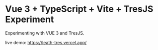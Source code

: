 # Vue 3 + TypeScript + Vite + TresJS Experiment

Experimenting with VUE 3 and TresJS.

live demo: https://leath-tres.vercel.app/
